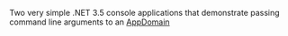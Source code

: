 Two very simple .NET 3.5 console applications that demonstrate passing command line arguments to an [AppDomain](http://msdn.microsoft.com/en-us/library/system.appdomain(v=VS.90).aspx)
